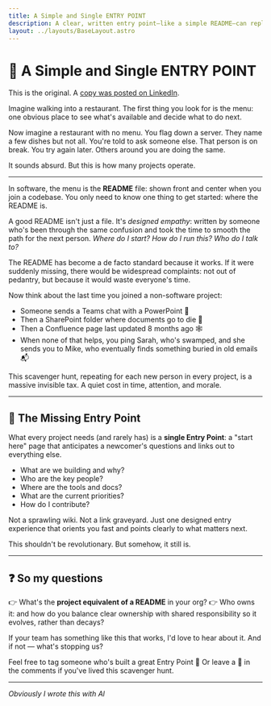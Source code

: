 ```yaml
---
title: A Simple and Single ENTRY POINT
description: A clear, written entry point—like a simple README—can replace the inefficiency and exclusivity of relying on oral tradition to onboard newcomers.
layout: ../layouts/BaseLayout.astro
---
```


# 🧭 A Simple and Single ENTRY POINT

This is the original. A [copy was posted on LinkedIn](https://www.linkedin.com/pulse/simple-single-entry-point-daniel-goude-fdmff/).

Imagine walking into a restaurant. The first thing you look for is the menu:
one obvious place to see what's available and decide what to do next.

Now imagine a restaurant with no menu. You flag down a server. They name a few
dishes but not all. You're told to ask someone else. That person is on break.
You try again later. Others around you are doing the same.

It sounds absurd. But this is how many projects operate.

---

In software, the menu is the **README** file: shown front and center when you
join a codebase. You only need to know one thing to get started: where the
README is.

A good README isn't just a file. It's _designed empathy_: written by someone
who's been through the same confusion and took the time to smooth the path for
the next person. _Where do I start? How do I run this? Who do I talk to?_

The README has become a de facto standard because it works. If it were suddenly
missing, there would be widespread complaints: not out of pedantry, but because
it would waste everyone's time.

Now think about the last time you joined a non-software project:

- Someone sends a Teams chat with a PowerPoint 📎
- Then a SharePoint folder where documents go to die 📁
- Then a Confluence page last updated 8 months ago 🕸️
- When none of that helps, you ping Sarah, who's swamped, and she sends you to
  Mike, who eventually finds something buried in old emails 📬

This scavenger hunt, repeating for each new person in every project, is a
massive invisible tax. A quiet cost in time, attention, and morale.

---

## 🔖 The Missing Entry Point

What every project needs (and rarely has) is a **single Entry Point**: a "start
here" page that anticipates a newcomer's questions and links out to everything
else.

- What are we building and why?
- Who are the key people?
- Where are the tools and docs?
- What are the current priorities?
- How do I contribute?

Not a sprawling wiki. Not a link graveyard. Just one designed entry experience
that orients you fast and points clearly to what matters next.

This shouldn't be revolutionary. But somehow, it still is.

---

## ❓ So my questions

👉 What's the **project equivalent of a README** in your org? 👉 Who owns it:
and how do you balance clear ownership with shared responsibility so it
evolves, rather than decays?

If your team has something like this that works, I'd love to hear about it. And
if not — what's stopping us?

Feel free to tag someone who's built a great Entry Point 🧭 Or leave a 🧭 in
the comments if you've lived this scavenger hunt.

---

_Obviously I wrote this with Al_
